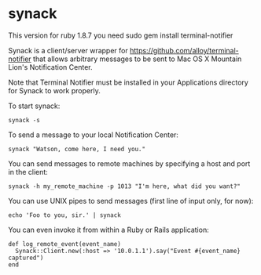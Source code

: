 synack
======

This version for ruby 1.8.7 you need sudo gem install terminal-notifier

Synack is a client/server wrapper for https://github.com/alloy/terminal-notifier that allows
arbitrary messages to be sent to Mac OS X Mountain Lion's Notification Center.

Note that Terminal Notifier must be installed in your Applications directory for Synack to work
properly.

To start synack:

    synack -s

To send a message to your local Notification Center:

    synack "Watson, come here, I need you."

You can send messages to remote machines by specifying a host and port in the client:

    synack -h my_remote_machine -p 1013 "I'm here, what did you want?"

You can use UNIX pipes to send messages (first line of input only, for now):

    echo 'Foo to you, sir.' | synack

You can even invoke it from within a Ruby or Rails application:

    def log_remote_event(event_name)
      Synack::Client.new(:host => '10.0.1.1').say("Event #{event_name} captured")
    end
